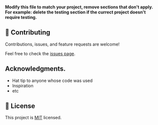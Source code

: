 
**Modify this file to match your project, remove sections that don't apply. For example: delete the testing section if the currect project doesn't require testing.**


## 🤝 Contributing

Contributions, issues, and feature requests are welcome!

Feel free to check the [issues page](../../issues/).


## Acknowledgments.

- Hat tip to anyone whose code was used
- Inspiration
- etc

## 📝 License

This project is [MIT](./MIT.md) licensed.
